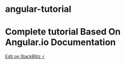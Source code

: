 # angular-tutorial

# Complete tutorial Based On Angular.io Documentation

[Edit on StackBlitz ⚡️](https://stackblitz.com/edit/angular-rhhrah-kskgwu)